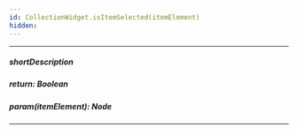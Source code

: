 ```yaml
---
id: CollectionWidget.isItemSelected(itemElement)
hidden: 
---
```

---
##### shortDescription

##### return: Boolean

##### param(itemElement): Node

---
